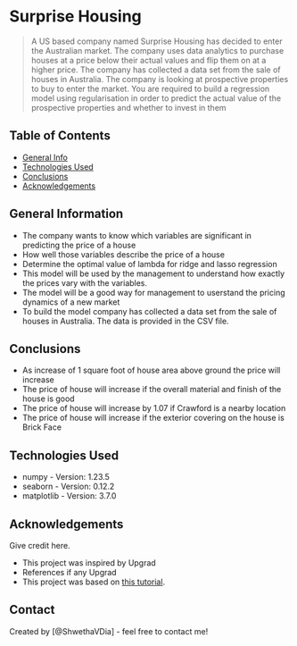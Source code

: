 # Surprise Housing
> A US based company named Surprise Housing has decided to enter the Australian market.
The company uses data analytics to purchase houses at a price below their actual values and flip them on at a higher price. The company has collected a data set from the sale of houses in Australia. 
> The company is looking at prospective properties to buy to enter the market. You are required to build a regression model using regularisation in order to predict the actual value of the prospective properties and whether to invest in them


## Table of Contents
* [General Info](#general-information)
* [Technologies Used](#technologies-used)
* [Conclusions](#conclusions)
* [Acknowledgements](#acknowledgements)

<!-- You can include any other section that is pertinent to your problem -->

## General Information
- The company wants to know which variables are significant in predicting the price of a house
- How well those variables describe the price of a house
- Determine the optimal value of lambda for ridge and lasso regression
- This model will be used by the management to understand how exactly the prices vary 
with the variables.
- The model will be a good way for management to userstand the pricing dynamics of a new market
- To build the model company has collected a data set from the sale of houses in Australia. The data is provided in the CSV file.

<!-- You don't have to answer all the questions - just the ones relevant to your project. -->

## Conclusions
- As increase of 1 square foot of house area above ground the price will increase
- The price of house will increase if the overall material and finish of the house is good
- The price of house will increase by 1.07 if Crawford is a nearby location
- The price of house will increase if the exterior covering on the house is Brick Face

<!-- You don't have to answer all the questions - just the ones relevant to your project. -->


## Technologies Used
-  numpy - Version: 1.23.5 
-  seaborn - Version: 0.12.2
-  matplotlib - Version: 3.7.0

<!-- As the libraries versions keep on changing, it is recommended to mention the version of library used in this project -->

## Acknowledgements
Give credit here.
- This project was inspired by Upgrad
- References if any Upgrad
- This project was based on [this tutorial](https://www.upgrad.com).


## Contact
Created by [@ShwethaVDia] - feel free to contact me!


<!-- Optional -->
<!-- ## License -->
<!-- This project is open source and available under the [... License](). -->

<!-- You don't have to include all sections - just the one's relevant to your project -->